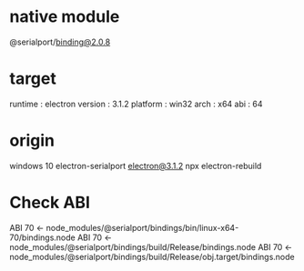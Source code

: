 # native module
@serialport/binding@2.0.8

# target
runtime     : electron 
version     : 3.1.2
platform    : win32
arch        : x64
abi         : 64

# origin
windows 10
electron-serialport 
electron@3.1.2 
npx electron-rebuild 

# Check ABI
ABI 70 <- node_modules/@serialport/bindings/bin/linux-x64-70/bindings.node
ABI 70 <- node_modules/@serialport/bindings/build/Release/bindings.node
ABI 70 <- node_modules/@serialport/bindings/build/Release/obj.target/bindings.node
